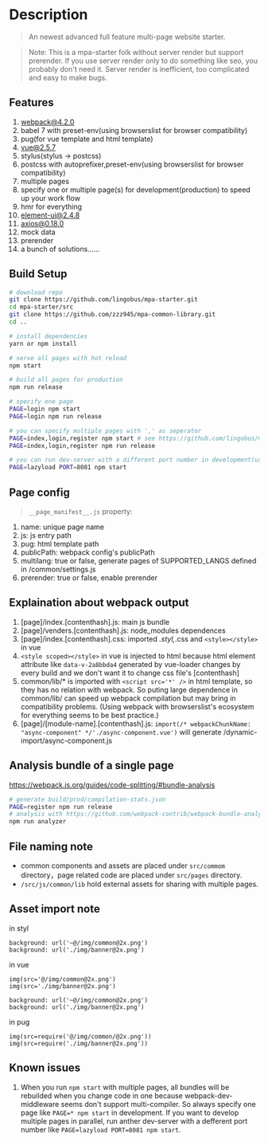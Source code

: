 # Description

> An newest advanced full feature multi-page website starter.

> Note: This is a mpa-starter folk without server render but support prerender. If you use server render only to do something like seo, you probably don't need it. Server render is inefficient, too complicated and easy to make bugs.

## Features
1. webpack@4.2.0
2. babel 7 with preset-env(using browserslist for browser compatibility)
3. pug(for vue template and html template)
4. vue@2.5.7
5. stylus(stylus -> postcss)
6. postcss with autoprefixer,preset-env(using browserslist for browser compatibility)
7. multiple pages
8. specify one or multiple page(s) for development(production) to speed up your work flow
9. hmr for everything
10. element-ui@2.4.8
11. axios@0.18.0
12. mock data
13. prerender
14. a bunch of solutions......

## Build Setup

``` bash
# download repo
git clone https://github.com/lingobus/mpa-starter.git
cd mpa-starter/src
git clone https://github.com/zzz945/mpa-common-library.git
cd ..

# install dependencies
yarn or npm install

# serve all pages with hot reload
npm start

# build all pages for production
npm run release

# specify one page
PAGE=login npm start
PAGE=login npm run release

# you can specify multiple pages with ',' as seperator
PAGE=index,login,register npm start # see https://github.com/lingobus/mpa-starter#known-issues
PAGE=index,login,register npm run release

# you can run dev-server with a different port number in development(usefull when develop multiple pages in parallel)
PAGE=lazyload PORT=8081 npm start
```

## Page config
> `__page_manifest__.js` property:
1. name: unique page name
2. js: js entry path
3. pug: html template path
4. publicPath: webpack config's publicPath
5. multilang: true or false, generate pages of SUPPORTED_LANGS defined in /common/settings.js
6. prerender: true or false, enable prerender

## Explaination about webpack output
1. [page]/index.[contenthash].js: main js bundle
2. [page]/venders.[contenthash].js: node_modules dependences
3. [page]/index.[contenthash].css: imported *.styl,*.css and `<style></style>` in vue
4. `<style scoped></style>` in vue is injected to html because html element attribute like `data-v-2a8bbda4` generated by vue-loader changes by every build and we don't want it to change css file's [contenthash]
5. common/lib/* is imported with `<script src='*' />` in html template, so they has no relation with webpack. So puting large dependence in  common/lib/ can speed up webpack compilation but may bring in compatibility problems. (Using webpack with browserslist's ecosystem for everything seems to be best practice.)
6. [page]/[module-name].[contenthash].js: `import(/* webpackChunkName: "async-component" */'./async-component.vue')` will generate /dynamic-import/async-component.js

## Analysis bundle of a single page
https://webpack.js.org/guides/code-splitting/#bundle-analysis
```bash
# generate build/prod/compilation-stats.json
PAGE=register npm run release
# analysis with https://github.com/webpack-contrib/webpack-bundle-analyzer
npm run analyzer
```

## File naming note
- common components and assets are placed under `src/commom` directory，page related code are placed under `src/pages` directory.
- `/src/js/common/lib` hold external assets for sharing with multiple pages.

## Asset import note
in styl
```
background: url('~@/img/common@2x.png')
background: url('./img/banner@2x.png')
```

in vue
```
img(src='@/img/common@2x.png')
img(src='./img/banner@2x.png')

background: url('~@/img/common@2x.png')
background: url('./img/banner@2x.png')
```

in pug
```
img(src=require('@/img/common/@2x.png'))
img(src=require('./img/banner@2x.png'))
```

## Known issues
1. When you run `npm start` with multiple pages, all bundles will be rebuilded when you change code in one because webpack-dev-middleware seems don't support multi-compiler. So always specify one page like `PAGE=* npm start` in development. If you want to develop multiple pages in parallel, run anther dev-server with a defferent port number like `PAGE=lazyload PORT=8081 npm start`.
